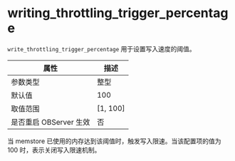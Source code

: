 writing_throttling_trigger_percentage
==========================================================

`write_throttling_trigger_percentage` 用于设置写入速度的阈值。

|      **属性**      |   **描述**   |
|------------------|------------|
| 参数类型             | 整型         |
| 默认值              | 100        |
| 取值范围             | \[1, 100\] |
| 是否重启 OBServer 生效 | 否          |

当 memstore 已使用的内存达到该阈值时，触发写入限速。当该配置项的值为 100 时，表示关闭写入限速机制。
